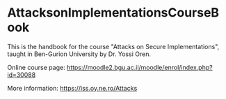 # AttacksonImplementationsCourseBook

This is the handbook for the course "Attacks on Secure Implementations", taught in Ben-Gurion University by Dr. Yossi Oren.

Online course page: https://moodle2.bgu.ac.il/moodle/enrol/index.php?id=30088

More information: https://iss.oy.ne.ro/Attacks
